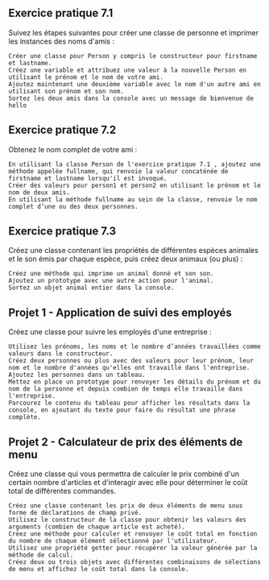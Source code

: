 ## Exercice pratique 7.1

Suivez les étapes suivantes pour créer une classe de personne et imprimer les instances des noms d'amis :

    Créer une classe pour Person y compris le constructeur pour firstname et lastname.
    Créez une variable et attribuez une valeur à la nouvelle Person en utilisant le prénom et le nom de votre ami.
    Ajoutez maintenant une deuxième variable avec le nom d'un autre ami en utilisant son prénom et son nom.
    Sortez les deux amis dans la console avec un message de bienvenue de hello

## Exercice pratique 7.2

Obtenez le nom complet de votre ami :

    En utilisant la classe Person de l'exercice pratique 7.1 , ajoutez une méthode appelée fullname, qui renvoie la valeur concaténée de firstname et lastname lorsqu'il est invoqué.
    Créer des valeurs pour person1 et person2 en utilisant le prénom et le nom de deux amis.
    En utilisant la méthode fullname au sein de la classe, renvoie le nom complet d’une ou des deux personnes.

## Exercice pratique 7.3

Créez une classe contenant les propriétés de différentes espèces animales et le son émis par chaque espèce, puis créez deux animaux (ou plus) :

    Créez une méthode qui imprime un animal donné et son son.
    Ajoutez un prototype avec une autre action pour l'animal.
    Sortez un objet animal entier dans la console.

## Projet 1 - Application de suivi des employés

Créez une classe pour suivre les employés d'une entreprise :

    Utilisez les prénoms, les noms et le nombre d’années travaillées comme valeurs dans le constructeur.
    Créez deux personnes ou plus avec des valeurs pour leur prénom, leur nom et le nombre d'années qu'elles ont travaillé dans l'entreprise. Ajoutez les personnes dans un tableau.
    Mettez en place un prototype pour renvoyer les détails du prénom et du nom de la personne et depuis combien de temps elle travaille dans l'entreprise.
    Parcourez le contenu du tableau pour afficher les résultats dans la console, en ajoutant du texte pour faire du résultat une phrase complète.

## Projet 2 - Calculateur de prix des éléments de menu

Créez une classe qui vous permettra de calculer le prix combiné d'un certain nombre d'articles et d'interagir avec elle pour déterminer le coût total de différentes commandes.

    Créez une classe contenant les prix de deux éléments de menu sous forme de déclarations de champ privé.
    Utilisez le constructeur de la classe pour obtenir les valeurs des arguments (combien de chaque article est acheté).
    Créez une méthode pour calculer et renvoyer le coût total en fonction du nombre de chaque élément sélectionné par l'utilisateur.
    Utilisez une propriété getter pour récupérer la valeur générée par la méthode de calcul.
    Créez deux ou trois objets avec différentes combinaisons de sélections de menu et affichez le coût total dans la console.
